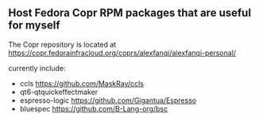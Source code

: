 ## Host Fedora Copr RPM packages that are useful for myself

The Copr repository is located at <https://copr.fedorainfracloud.org/coprs/alexfanqi/alexfanqi-personal/>

currently include:
- ccls <https://github.com/MaskRay/ccls>
- qt6-qtquickeffectmaker
- espresso-logic <https://github.com/Gigantua/Espresso>
- bluespec <https://github.com/B-Lang-org/bsc>
